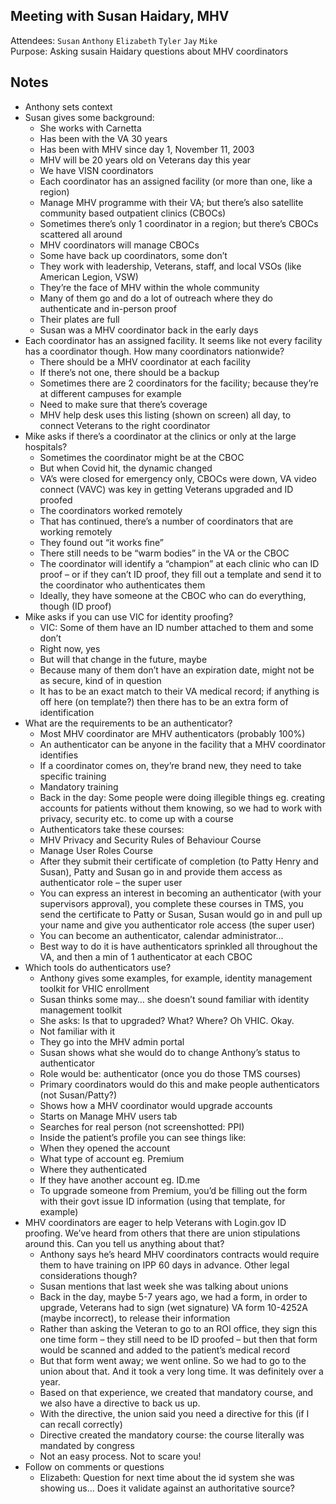 ## Meeting with Susan Haidary, MHV

Attendees: `Susan` `Anthony` `Elizabeth` `Tyler` `Jay` `Mike`
<br> Purpose: Asking susain Haidary questions about MHV coordinators

## Notes
- Anthony sets context
- Susan gives some background:
  - She works with Carnetta
  - Has been with the VA 30 years
  - Has been with MHV since day 1, November 11, 2003
  - MHV will be 20 years old on Veterans day this year
  - We have VISN coordinators
  - Each coordinator has an assigned facility (or more than one, like a region)
  - Manage MHV programme with their VA; but there’s also satellite community based outpatient clinics (CBOCs)
  - Sometimes there’s only 1 coordinator in a region; but there’s CBOCs scattered all around
  - MHV coordinators will manage CBOCs
  - Some have back up coordinators, some don’t
  - They work with leadership, Veterans, staff, and local VSOs (like American Legion, VSW)
  - They’re the face of MHV within the whole community
  - Many of them go and do a lot of outreach where they do authenticate and in-person proof
  - Their plates are full
  - Susan was a MHV coordinator back in the early days
- Each coordinator has an assigned facility. It seems like not every facility has a coordinator though. How many coordinators nationwide?
  - There should be a MHV coordinator at each facility
  - If there’s not one, there should be a backup
  - Sometimes there are 2 coordinators for the facility; because they’re at different campuses for example
  - Need to make sure that there’s coverage
  - MHV help desk uses this listing (shown on screen) all day, to connect Veterans to the right coordinator
- Mike asks if there’s a coordinator at the clinics or only at the large hospitals?
  - Sometimes the coordinator might be at the CBOC
  - But when Covid hit, the dynamic changed
  - VA’s were closed for emergency only, CBOCs were down, VA video connect (VAVC) was key in getting Veterans upgraded and ID proofed
  - The coordinators worked remotely
  - That has continued, there’s a number of coordinators that are working remotely
  - They found out “it works fine”
  - There still needs to be “warm bodies” in the VA or the CBOC
  - The coordinator will identify a “champion” at each clinic who can ID proof – or if they can’t ID proof, they fill out a template and send it to the coordinator who authenticates them
  - Ideally, they have someone at the CBOC who can do everything, though (ID proof)
- Mike asks if you can use VIC for identity proofing?
  - VIC: Some of them have an ID number attached to them and some don’t
  - Right now, yes
  - But will that change in the future, maybe
  - Because many of them don’t have an expiration date, might not be as secure, kind of in question
  - It has to be an exact match to their VA medical record; if anything is off here (on template?) then there has to be an extra form of identification
- What are the requirements to be an authenticator?
  - Most MHV coordinator are MHV authenticators (probably 100%)
  - An authenticator can be anyone in the facility that a MHV coordinator identifies
  - If a coordinator comes on, they’re brand new, they need to take specific training
  - Mandatory training
  - Back in the day: Some people were doing illegible things eg. creating accounts for patients without them knowing, so we had to work with privacy, security etc. to come up with a course
  - Authenticators take these courses:
  - MHV Privacy and Security Rules of Behaviour Course
  - Manage User Roles Course
  - After they submit their certificate of completion (to Patty Henry and Susan), Patty and Susan go in and provide them access as authenticator role – the super user
  - You can express an interest in becoming an authenticator (with your supervisors approval), you complete these courses in TMS, you send the certificate to Patty or Susan, Susan would go in and pull up your name and give you authenticator role access (the super user)
  - You can become an authenticator, calendar administrator…
  - Best way to do it is have authenticators sprinkled all throughout the VA, and then a min of 1 authenticator at each CBOC
- Which tools do authenticators use?
  - Anthony gives some examples, for example, identity management toolkit for VHIC enrollment
  - Susan thinks some may… she doesn’t sound familiar with identity management toolkit
  - She asks: Is that to upgraded? What? Where? Oh VHIC. Okay.
  - Not familiar with it
  - They go into the MHV admin portal
  - Susan shows what she would do to change Anthony’s status to authenticator
  - Role would be: authenticator (once you do those TMS courses)
  - Primary coordinators would do this and make people authenticators (not Susan/Patty?)
  - Shows how a MHV coordinator would upgrade accounts
  - Starts on Manage MHV users tab
  - Searches for real person (not screenshotted: PPI)
  - Inside the patient’s profile you can see things like:
  - When they opened the account
  - What type of account eg. Premium
  - Where they authenticated
  - If they have another account eg. ID.me
  - To upgrade someone from Premium, you’d be filling out the form with their govt issue ID information (using that template, for example)
- MHV coordinators are eager to help Veterans with Login.gov ID proofing. We’ve heard from others that there are union stipulations around this. Can you tell us anything about that?
  - Anthony says he’s heard MHV coordinators contracts would require them to have training on IPP 60 days in advance. Other legal considerations though?
  - Susan mentions that last week she was talking about unions
  - Back in the day, maybe 5-7 years ago, we had a form, in order to upgrade, Veterans had to sign (wet signature) VA form 10-4252A (maybe incorrect), to release their information
  - Rather than asking the Veteran to go to an ROI office, they sign this one time form – they still need to be ID proofed – but then that form would be scanned and added to the patient’s medical record
  - But that form went away; we went online. So we had to go to the union about that. And it took a very long time. It was definitely over a year.
  - Based on that experience, we created that mandatory course, and we also have a directive to back us up.
  - With the directive, the union said you need a directive for this (if I can recall correctly)
  - Directive created the mandatory course: the course literally was mandated by congress
  - Not an easy process. Not to scare you!
- Follow on comments or questions
  - Elizabeth: Question for next time about the id system she was showing us… Does it validate against an authoritative source?


